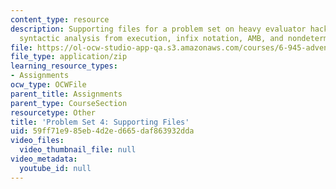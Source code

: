 ```yaml
---
content_type: resource
description: Supporting files for a problem set on heavy evaluator hacking, separating
  syntactic analysis from execution, infix notation, AMB, and nondeterministic programming.
file: https://ol-ocw-studio-app-qa.s3.amazonaws.com/courses/6-945-adventures-in-advanced-symbolic-programming-spring-2009/59ff71e985eb4d2ed665daf863932dda_assn04.zip
file_type: application/zip
learning_resource_types:
- Assignments
ocw_type: OCWFile
parent_title: Assignments
parent_type: CourseSection
resourcetype: Other
title: 'Problem Set 4: Supporting Files'
uid: 59ff71e9-85eb-4d2e-d665-daf863932dda
video_files:
  video_thumbnail_file: null
video_metadata:
  youtube_id: null
---
```

